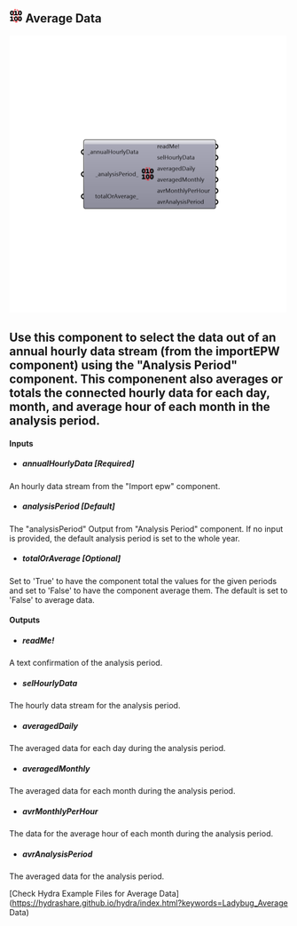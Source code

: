 ## ![](../../images/icons/Average_Data.png) Average Data

![](../../images/500x500/Average_Data.png)

Use this component to select the data out of an annual hourly data stream (from the importEPW component) using the "Analysis Period" component.
 This componenent also averages or totals the connected hourly data for each day, month, and average hour of each month in the analysis period.
 -
 

#### Inputs
* ##### annualHourlyData [Required]
An hourly data stream from the "Import epw" component.
* ##### analysisPeriod [Default]
The "analysisPeriod" Output from "Analysis Period" component. If no input is provided, the default analysis period is set to the whole year.
* ##### totalOrAverage [Optional]
Set to 'True' to have the component total the values for the given periods and set to 'False' to have the component average them.  The default is set to 'False' to average data.

#### Outputs
* ##### readMe!
A text confirmation of the analysis period.
* ##### selHourlyData
The hourly data stream for the analysis period.
* ##### averagedDaily
The averaged data for each day during the analysis period.
* ##### averagedMonthly
The averaged data for each month during the analysis period.
* ##### avrMonthlyPerHour
The data for the average hour of each month during the analysis period.
* ##### avrAnalysisPeriod
The averaged data for the analysis period.


[Check Hydra Example Files for Average Data](https://hydrashare.github.io/hydra/index.html?keywords=Ladybug_Average Data)